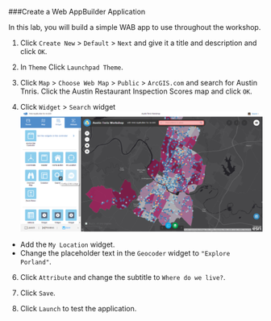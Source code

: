 ###Create a Web AppBuilder Application

In this lab, you will build a simple WAB app to use throughout the workshop.

1. Click `Create New` > `Default` > `Next` and give it a title and description and click `OK`.

2. In `Theme` Click `Launchpad Theme`.

3. Click `Map` > `Choose Web Map` > `Public` > `ArcGIS.com` and search for Austin Tnris. Click the Austin Restaurant Inspection Scores map and click `OK`.

4. Click `Widget` > `Search` widget
![wab_searchwidget](./wab_searchwidget.png)

 * Add the `My Location` widget.
 * Change the placeholder text in the `Geocoder` widget to `"Explore Porland"`.

6. Click `Attribute` and change the subtitle to `Where do we live?`.

7. Click `Save`.

8. Click `Launch` to test the application.

